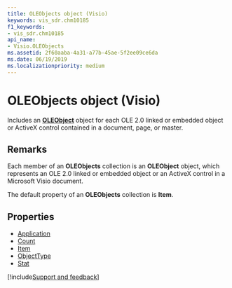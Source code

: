 ```yaml
---
title: OLEObjects object (Visio)
keywords: vis_sdr.chm10185
f1_keywords:
- vis_sdr.chm10185
api_name:
- Visio.OLEObjects
ms.assetid: 2f60aaba-4a31-a77b-45ae-5f2ee09ce6da
ms.date: 06/19/2019
ms.localizationpriority: medium
---
```



# OLEObjects object (Visio)

Includes an **[OLEObject](Visio.OLEObject.md)** object for each OLE 2.0 linked or embedded object or ActiveX control contained in a document, page, or master.


## Remarks

Each member of an **OLEObjects** collection is an **OLEObject** object, which represents an OLE 2.0 linked or embedded object or an ActiveX control in a Microsoft Visio document.

The default property of an **OLEObjects** collection is **Item**.

## Properties

- [Application](Visio.OLEObjects.Application.md)
- [Count](Visio.OLEObjects.Count.md)
- [Item](Visio.OLEObjects.Item.md)
- [ObjectType](Visio.OLEObjects.ObjectType.md)
- [Stat](Visio.OLEObjects.Stat.md)


[!include[Support and feedback](~/includes/feedback-boilerplate.md)]